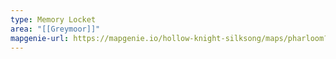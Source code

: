 ```yaml
---
type: Memory Locket
area: "[[Greymoor]]"
mapgenie-url: https://mapgenie.io/hollow-knight-silksong/maps/pharloom?locationIds=478035
---
```

